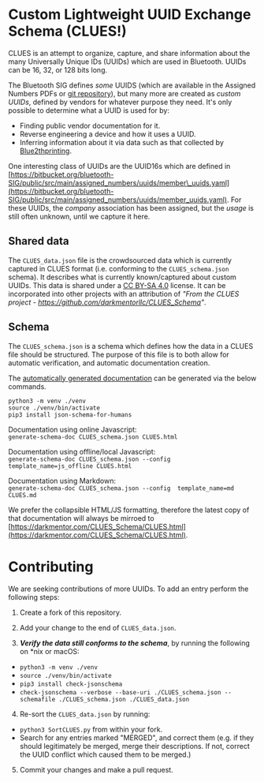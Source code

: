 # Custom Lightweight UUID Exchange Schema (CLUES!)

CLUES is an attempt to organize, capture, and share information about the many Universally Unique IDs (UUIDs) which are used in Bluetooth. UUIDs can be 16, 32, or 128 bits long.

The Bluetooth SIG defines *some* UUIDS (which are available in the Assigned Numbers PDFs or [git repository](https://bitbucket.org/bluetooth-SIG/public/src/main/assigned_numbers/)), but many more are created as *custom UUIDs*, defined by vendors for whatever purpose they need. It's only possible to determine what a UUID is used for by:

 * Finding public vendor documentation for it.
 * Reverse engineering a device and how it uses a UUID.
 * Inferring information about it via data such as that collected by [Blue2thprinting](https://github.com/darkmentorllc/Blue2thprinting).

One interesting class of UUIDs are the UUID16s which are defined in [https://bitbucket.org/bluetooth-SIG/public/src/main/assigned_numbers/uuids/member\_uuids.yaml](https://bitbucket.org/bluetooth-SIG/public/src/main/assigned_numbers/uuids/member_uuids.yaml). For these UUIDs, the *company* association has been assigned, but the *usage* is still often unknown, until we capture it here.

## Shared data

The `CLUES_data.json` file is the crowdsourced data which is currently captured in CLUES format (i.e. conforming to the `CLUES_schema.json` schema). It describes what is currently known/captured about custom UUIDs. This data is shared under a [CC BY-SA 4.0](https://creativecommons.org/licenses/by-sa/4.0/deed.en) license. It can be incorporated into other projects with an attribution of *"From the CLUES project - https://github.com/darkmentorllc/CLUES_Schema"*.

## Schema

The `CLUES_schema.json` is a schema which defines how the data in a CLUES file should be structured. The purpose of this file is to both allow for automatic verification, and automatic documentation creation.

The [automatically generated documentation](https://darkmentor.com/CLUES_Schema/CLUES.html) can be generated via the below commands.

```
python3 -m venv ./venv
source ./venv/bin/activate
pip3 install json-schema-for-humans
```

Documentation using online Javascript:  
`generate-schema-doc CLUES_schema.json CLUES.html`  

Documentation using offline/local Javascript:  
`generate-schema-doc CLUES_schema.json --config  template_name=js_offline CLUES.html`  

Documentation using Markdown:  
`generate-schema-doc CLUES_schema.json --config  template_name=md CLUES.md`

We prefer the collapsible HTML/JS formatting, therefore the latest copy of that documentation will always be mirroed to [https://darkmentor.com/CLUES_Schema/CLUES.html](https://darkmentor.com/CLUES_Schema/CLUES.html).

# Contributing

We are seeking contributions of more UUIDs. To add an entry perform the following steps:

1) Create a fork of this repository.

2) Add your change to the end of `CLUES_data.json`.

3) ***Verify the data still conforms to the schema***, by running the following on *nix or macOS:

 * `python3 -m venv ./venv`
 * `source ./venv/bin/activate`
 * `pip3 install check-jsonschema`
 * `check-jsonschema --verbose --base-uri ./CLUES_schema.json --schemafile ./CLUES_schema.json ./CLUES_data.json`

4) Re-sort the `CLUES_data.json` by running:

 *  `python3 SortCLUES.py` from within your fork.
 *  Search for any entries marked "MERGED", and correct them (e.g. if they should legitimately be merged, merge their descriptions. If not, correct the UUID conflict which caused them to be merged.)

5) Commit your changes and make a pull request.
